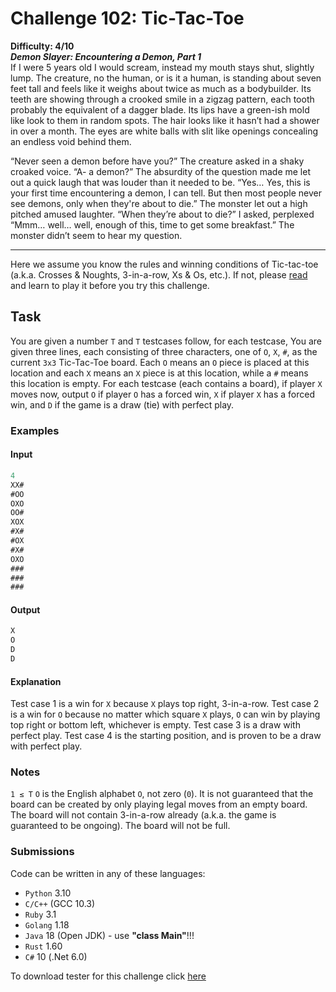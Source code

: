 # Challenge 102: Tic-Tac-Toe

**Difficulty: 4/10**  
***Demon Slayer: Encountering a Demon, Part 1***  
If I were 5 years old I would scream, instead my mouth stays shut, slightly lump. The creature, no the human, or is it a human, is standing about seven feet tall and feels like it weighs about twice as much as a bodybuilder. Its teeth are showing through a crooked smile in a zigzag pattern, each tooth probably the equivalent of a dagger blade. Its lips have a green-ish mold like look to them in random spots. The hair looks like it hasn’t had a shower in over a month. The eyes are white balls with slit like openings concealing an endless void behind them.

“Never seen a demon before have you?” The creature asked in a shaky croaked voice.
“A- a demon?” The absurdity of the question made me let out a quick laugh that was louder than it needed to be.
“Yes… Yes, this is your first time encountering a demon, I can tell. But then most people never see demons, only when they're about to die.” The monster let out a high pitched amused laughter.
“When they’re about to die?” I asked, perplexed
“Mmm… well… well, enough of this, time to get some breakfast.” The monster didn’t seem to hear my question.

----------

Here we assume you know the rules and winning conditions of Tic-tac-toe (a.k.a. Crosses & Noughts, 3-in-a-row, Xs & Os, etc.). If not, please [read](https://en.wikipedia.org/wiki/Tic-tac-toe) and learn to play it before you try this challenge.

## Task

You are given a number `T` and `T` testcases follow, for each testcase,
You are given three lines, each consisting of three characters, one of `O`, `X`, `#`, as the current `3x3` Tic-Tac-Toe board. Each `O` means an `O` piece is placed at this location and each `X` means an `X` piece is at this location, while a `#` means this location is empty.
For each testcase (each contains a board), if player `X` moves now, output `O` if player `O` has a forced win, `X` if player `X` has a forced win, and `D` if the game is a draw (tie) with perfect play.

### Examples

#### Input

```rs
4
XX#
#OO
OXO
OO#
XOX
#X#
#OX
#X#
OXO
###
###
###
```

#### Output

```rs
X
O
D
D
```

#### Explanation

Test case 1 is a win for `X` because `X` plays top right, 3-in-a-row.
Test case 2 is a win for `O` because no matter which square `X` plays, `O` can win by playing top right or bottom left, whichever is empty.
Test case 3 is a draw with perfect play.
Test case 4 is the starting position, and is proven to be a draw with perfect play.

### Notes

`1 ≤ T`
`O` is the English alphabet `O`, not zero (`0`).
It is not guaranteed that the board can be created by only playing legal moves from an empty board.
The board will not contain 3-in-a-row already (a.k.a. the game is guaranteed to be ongoing).
The board will not be full.

### Submissions

Code can be written in any of these languages:

- `Python` 3.10
- `C/C++` (GCC 10.3)
- `Ruby` 3.1
- `Golang` 1.18
- `Java` 18 (Open JDK) - use **"class Main"**!!!
- `Rust` 1.60
- `C#` 10 (.Net 6.0)

To download tester for this challenge click [here](https://downgit.github.io/#/home?url=https://github.com/Pomroka/TWT_Challenges_Tester/tree/main/PreviousChallenges/Challenge_102)
